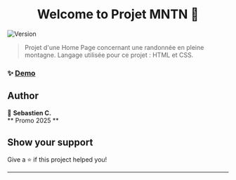 <h1 align="center">Welcome to Projet MNTN 👋</h1>
<p>
  <img alt="Version" src="https://img.shields.io/badge/version-1.0-blue.svg?cacheSeconds=2592000" />
</p>

> Projet d'une Home Page concernant une randonnée en pleine montagne. Langage utilisée pour ce projet : HTML et CSS.

### ✨ [Demo]()

## Author

👤 **Sebastien C.**  
** Promo 2025 **

## Show your support

Give a ⭐️ if this project helped you!

***